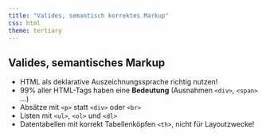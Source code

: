 ```yaml
---
title: "Valides, semantisch korrektes Markup"
css: html
theme: tertiary
---
```

## Valides, semantisches Markup

- HTML als deklarative Auszeichnungssprache richtig nutzen!
- 99% aller HTML-Tags haben eine **Bedeutung** (Ausnahmen `<div>`, `<span>` ...)
- Absätze mit `<p>` statt `<div>` oder `<br>`
- Listen mit `<ul>`, `<ol>` und `<dl>`
- Datentabellen mit korrekt Tabellenköpfen `<th>`, nicht für Layoutzwecke! 
